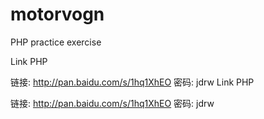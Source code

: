# motorvogn
PHP practice exercise
<p>
Link PHP

链接: http://pan.baidu.com/s/1hq1XhEO 密码: jdrw
Link PHP

链接: http://pan.baidu.com/s/1hq1XhEO 密码: jdrw
</p>
